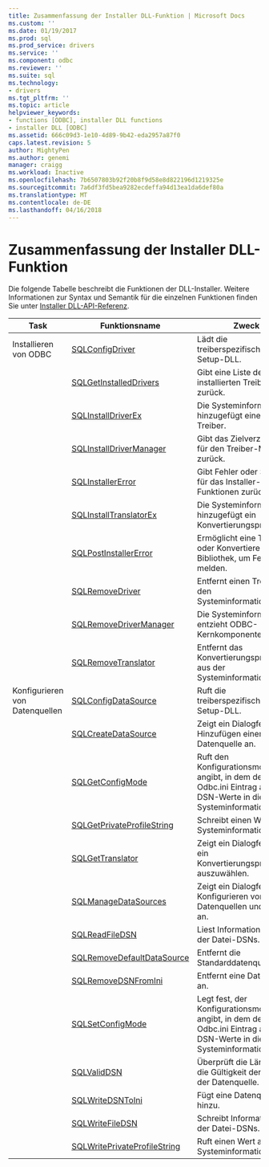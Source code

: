 ```yaml
---
title: Zusammenfassung der Installer DLL-Funktion | Microsoft Docs
ms.custom: ''
ms.date: 01/19/2017
ms.prod: sql
ms.prod_service: drivers
ms.service: ''
ms.component: odbc
ms.reviewer: ''
ms.suite: sql
ms.technology:
- drivers
ms.tgt_pltfrm: ''
ms.topic: article
helpviewer_keywords:
- functions [ODBC], installer DLL functions
- installer DLL [ODBC]
ms.assetid: 666c09d3-1e10-4d89-9b42-eda2957a87f0
caps.latest.revision: 5
author: MightyPen
ms.author: genemi
manager: craigg
ms.workload: Inactive
ms.openlocfilehash: 7b6507803b92f20b8f9d58e8d822196d1219325e
ms.sourcegitcommit: 7a6df3fd5bea9282ecdeffa94d13ea1da6def80a
ms.translationtype: MT
ms.contentlocale: de-DE
ms.lasthandoff: 04/16/2018
---
```

# <a name="installer-dll-function-summary"></a>Zusammenfassung der Installer DLL-Funktion
Die folgende Tabelle beschreibt die Funktionen der DLL-Installer. Weitere Informationen zur Syntax und Semantik für die einzelnen Funktionen finden Sie unter [Installer DLL-API-Referenz](../../../odbc/reference/syntax/installer-dll-api-reference-function.md).  
  
|Task|Funktionsname|Zweck|  
|----------|-------------------|-------------|  
|Installieren von ODBC|[SQLConfigDriver](../../../odbc/reference/syntax/sqlconfigdriver-function.md)|Lädt die treiberspezifischen-Setup-DLL.|  
||[SQLGetInstalledDrivers](../../../odbc/reference/syntax/sqlgetinstalleddrivers-function.md)|Gibt eine Liste der installierten Treiber zurück.|  
||[SQLInstallDriverEx](../../../odbc/reference/syntax/sqlinstalldriverex-function.md)|Die Systeminformationen hinzugefügt einen Treiber.|  
||[SQLInstallDriverManager](../../../odbc/reference/syntax/sqlinstalldrivermanager-function.md)|Gibt das Zielverzeichnis für den Treiber-Manager zurück.|  
||[SQLInstallerError](../../../odbc/reference/syntax/sqlinstallererror-function.md)|Gibt Fehler oder Status für das Installer-Funktionen zurück.|  
||[SQLInstallTranslatorEx](../../../odbc/reference/syntax/sqlinstalltranslatorex-function.md)|Die Systeminformationen hinzugefügt ein Konvertierungsprogramm.|  
||[SQLPostInstallerError](../../../odbc/reference/syntax/sqlpostinstallererror-function.md)|Ermöglicht eine Treiber oder Konvertierer Setup-Bibliothek, um Fehler zu melden.|  
||[SQLRemoveDriver](../../../odbc/reference/syntax/sqlremovedriver-function.md)|Entfernt einen Treiber aus den Systeminformationen.|  
||[SQLRemoveDriverManager](../../../odbc/reference/syntax/sqlremovedrivermanager-function.md)|Die Systeminformationen entzieht ODBC-Kernkomponenten.|  
||[SQLRemoveTranslator](../../../odbc/reference/syntax/sqlremovetranslator-function.md)|Entfernt das Konvertierungsprogramm aus der Systeminformationen.|  
|Konfigurieren von Datenquellen|[SQLConfigDataSource](../../../odbc/reference/syntax/sqlconfigdatasource-function.md)|Ruft die treiberspezifischen-Setup-DLL.|  
||[SQLCreateDataSource](../../../odbc/reference/syntax/sqlcreatedatasource-function.md)|Zeigt ein Dialogfeld zum Hinzufügen einer Datenquelle an.|  
||[SQLGetConfigMode](../../../odbc/reference/syntax/sqlgetconfigmode-function.md)|Ruft den Konfigurationsmodus, der angibt, in dem der Odbc.ini Eintrag auflisten DSN-Werte in die Systeminformationen ab.|  
||[SQLGetPrivateProfileString](../../../odbc/reference/syntax/sqlgetprivateprofilestring-function.md)|Schreibt einen Wert in die Systeminformationen.|  
||[SQLGetTranslator](../../../odbc/reference/syntax/sqlgettranslator-function.md)|Zeigt ein Dialogfeld, um ein Konvertierungsprogramm auszuwählen.|  
||[SQLManageDataSources](../../../odbc/reference/syntax/sqlmanagedatasources.md)|Zeigt ein Dialogfeld zum Konfigurieren von Datenquellen und Treiber an.|  
||[SQLReadFileDSN](../../../odbc/reference/syntax/sqlreadfiledsn-function.md)|Liest Informationen aus der Datei-DSNs.|  
||[SQLRemoveDefaultDataSource](../../../odbc/reference/syntax/sqlremovedefaultdatasource-function.md)|Entfernt die Standarddatenquelle an.|  
||[SQLRemoveDSNFromIni](../../../odbc/reference/syntax/sqlremovedsnfromini-function.md)|Entfernt eine Datenquelle an.|  
||[SQLSetConfigMode](../../../odbc/reference/syntax/sqlsetconfigmode-function.md)|Legt fest, der Konfigurationsmodus, der angibt, in dem der Odbc.ini Eintrag auflisten DSN-Werte in die Systeminformationen.|  
||[SQLValidDSN](../../../odbc/reference/syntax/sqlvaliddsn-function.md)|Überprüft die Länge und die Gültigkeit der Namen der Datenquelle.|  
||[SQLWriteDSNToIni](../../../odbc/reference/syntax/sqlwritedsntoini-function.md)|Fügt eine Datenquelle hinzu.|  
||[SQLWriteFileDSN](../../../odbc/reference/syntax/sqlwritefiledsn-function.md)|Schreibt Informationen in der Datei-DSNs.|  
||[SQLWritePrivateProfileString](../../../odbc/reference/syntax/sqlwriteprivateprofilestring-function.md)|Ruft einen Wert aus der Systeminformationen ab.|
